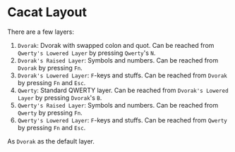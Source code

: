 # Cacat Layout

There are a few layers:

1. `Dvorak`: Dvorak with swapped colon and quot. Can be reached from `Qwerty's Lowered Layer` by pressing `Qwerty`'s `N`.
2. `Dvorak's Raised Layer`: Symbols and numbers. Can be reached from `Dvorak` by pressing `Fn`.
3. `Dvorak's Lowered Layer`: `F`-keys and stuffs. Can be reached from `Dvorak` by pressing `Fn` and `Esc`.
4. `Qwerty`: Standard QWERTY layer. Can be reached from `Dvorak's Lowered Layer` by pressing `Dvorak`'s `B`.
5. `Qwerty's Raised Layer`: Symbols and numbers. Can be reached from `Qwerty` by pressing `Fn`.
6. `Qwerty's Lowered Layer`: `F`-keys and stuffs. Can be reached from `Qwerty` by pressing `Fn` and `Esc`.

As `Dvorak` as the default layer.
